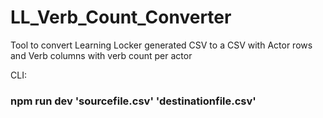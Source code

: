 # LL_Verb_Count_Converter

Tool to convert Learning Locker generated CSV to a CSV with Actor rows and Verb columns with verb count per actor


CLI: 
### npm run dev 'sourcefile.csv' 'destinationfile.csv'
